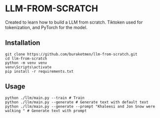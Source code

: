 # LLM-FROM-SCRATCH

Created to learn how to build a LLM from scratch. Tiktoken used for tokenization, and PyTorch for the model.

## Installation

```
git clone https://github.com/buraketmen/llm-from-scratch.git
cd llm-from-scratch
python -m venv venv
venv\Scripts\activate
pip install -r requirements.txt
```

## Usage

```
python ./llm/main.py --train # Train
python ./llm/main.py --generate # Generate text with default text
python ./llm/main.py --generate --prompt "Khaleesi and Jon Snow were walking " # Generate text with prompt
```
